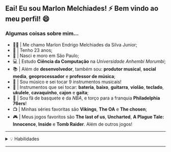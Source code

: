 ## Eai! Eu sou Marlon Melchiades! ⚡ Bem vindo ao meu perfil! 😄

 ### Algumas coisas sobre mim...
- 🧑🏻 | Me chamo Marlon Endrigo Melchiades da Silva Junior;
- 🎂 | Tenho 23 anos;
- 🏡 | Nasci e moro em São Paulo;
- 💻 | Estudo **Ciência da Computação** na *Universidade Anhembi Morumbi*;
- 📚 | Além de **desenvolvedor**, também sou: **produtor musical**, **social media**, **geoprocessador** e **professor de música**;
- 🎵 | Sou músico e sei tocar 9 instrumentos musicais! 
- 🎸 | Instrumentos que sei tocar: **bateria**, **baixo**, **guitarra**, **violão**, **teclado**, **ukulele**, **cavaquinho**, **cajon** e **gaita**;
- 🏀 | Sou fã de basquete e da *NBA*, e torço para a franquia **Philadelphia 76ers**!
- 📺 | Minhas séries favoritas são **Vikings**, **The OA** e **The chosen**;
- 🎮 | Meus jogos favoritos são **The last of us**, **Uncharted**, **A Plague Tale: Innocence**, **Inside** e **Tomb Raider**. Além de outros jogos!

***

<details>
  <summary> 💡 Habilidades </summary>
  
### Linguagens
 
<div style="display: inline_block">
 <img align="center" alt="Js-Image" height="30" width="40" src="https://raw.githubusercontent.com/devicons/devicon/master/icons/javascript/javascript-plain.svg">
 <img align="center" alt="Ts-Image" height="30" width="40" src="https://raw.githubusercontent.com/devicons/devicon/master/icons/typescript/typescript-plain.svg">
 <img align="center" alt="Py-Image" height="30" width="40" src="https://raw.githubusercontent.com/devicons/devicon/master/icons/python/python-original.svg">
 <img align="center" alt="HTML-Image" height="30" width="40" src="https://raw.githubusercontent.com/devicons/devicon/master/icons/html5/html5-original.svg">
 <img align="center" alt="CSS-Image" height="30" width="40" src="https://raw.githubusercontent.com/devicons/devicon/master/icons/css3/css3-original.svg">
</div>

### Ferramentas

<div style="display: inline_block">
 <img align="center" alt="Npm-Image" height="30" width="40" src="https://raw.githubusercontent.com/devicons/devicon/master/icons/npm/npm-original-wordmark.svg">
 <img align="center" alt="Git-Image" height="30" width="40" src="https://raw.githubusercontent.com/devicons/devicon/master/icons/git/git-original.svg">
 <img align="center" alt="GitHub-Image" height="30" width="40" src="https://raw.githubusercontent.com/devicons/devicon/master/icons/github/github-original.svg">
 <img align="center" alt="Figma-Image" height="30" width="40" src="https://raw.githubusercontent.com/devicons/devicon/master/icons/figma/figma-original.svg">
 <img align="center" alt="Canva-Image" height="30" width="40" src="https://raw.githubusercontent.com/devicons/devicon/master/icons/canva/canva-original.svg">
 <img align="center" alt="CodePen-Image" height="30" width="40" src="https://raw.githubusercontent.com/devicons/devicon/master/icons/codepen/codepen-plain.svg">
 <img align="center" alt="jsfiddle-Image" height="40" width="40" src="https://cdn.icon-icons.com/icons2/2699/PNG/512/jsfiddle_logo_icon_167783.png">
 <img align="center" alt="Eslint-Image" height="30" width="40" src="https://raw.githubusercontent.com/devicons/devicon/master/icons/eslint/eslint-original.svg">
 <img align="center" alt="Sketch-Image" height="30" width="40" src="https://raw.githubusercontent.com/devicons/devicon/master/icons/sketch/sketch-original.svg">
 <img align="center" alt="VsCode-Image" height="30" width="40" src="https://raw.githubusercontent.com/devicons/devicon/master/icons/vscode/vscode-original.svg">
 <img align="center" alt="Sublime-Image" height="40" width="40" src="https://cdn.icon-icons.com/icons2/3053/PNG/512/sublime_text_alt_macos_bigsur_icon_189684.png">
 <img align="center" alt="Sass-Image" height="30" width="40" src="https://raw.githubusercontent.com/devicons/devicon/master/icons/sass/sass-original.svg">
</div>
  
### Bibliotecas e frameworks
 
<div style="display: inline_block">
 <img align="center" alt="React-Image" height="30" width="40" src="https://raw.githubusercontent.com/devicons/devicon/master/icons/react/react-original.svg">
 <img align="center" alt="Vue-Image" height="30" width="40" src="https://raw.githubusercontent.com/devicons/devicon/master/icons/vuejs/vuejs-original.svg">
 <img align="center" alt="Angularjs-Image" height="30" width="40" src="https://raw.githubusercontent.com/devicons/devicon/master/icons/angularjs/angularjs-original.svg">
 <img align="center" alt="Jquery-Image" height="30" width="40" src="https://raw.githubusercontent.com/devicons/devicon/master/icons/jquery/jquery-original.svg">
 <img align="center" alt="bootstrap-Image" height="30" width="40" src="https://raw.githubusercontent.com/devicons/devicon/master/icons/bootstrap/bootstrap-original.svg">
 <img align="center" alt="Gulp-Image" height="30" width="40" src="https://raw.githubusercontent.com/devicons/devicon/master/icons/gulp/gulp-plain.svg">
 <img align="center" alt="Nodejs-Image" height="30" width="40" src="https://raw.githubusercontent.com/devicons/devicon/master/icons/nodejs/nodejs-original.svg">
</div>

### Sistemas Operacionais

<div style="display: inline_block">
 <img align="center" alt="Android-Image" height="30" width="40" src="https://raw.githubusercontent.com/devicons/devicon/master/icons/android/android-original.svg">
 <img align="center" alt="Apple-Image" height="30" width="40" src="https://raw.githubusercontent.com/devicons/devicon/master/icons/apple/apple-original.svg">
 <img align="center" alt="Linux-Image" height="30" width="40" src="https://raw.githubusercontent.com/devicons/devicon/master/icons/linux/linux-original.svg">
 <img align="center" alt="Windows-Image" height="30" width="40" src="https://raw.githubusercontent.com/devicons/devicon/master/icons/windows8/windows8-original.svg">
</div>
 
### Navegadores

<div style="display: inline_block">
 <img align="center" alt="Chrome-Image" height="30" width="40" src="https://raw.githubusercontent.com/devicons/devicon/master/icons/chrome/chrome-original.svg">
 <img align="center" alt="Firefox-Image" height="30" width="40" src="https://raw.githubusercontent.com/devicons/devicon/master/icons/firefox/firefox-original.svg">
 <img align="center" alt="Opera-Image" height="30" width="40" src="https://raw.githubusercontent.com/devicons/devicon/master/icons/opera/opera-original.svg">
 <img align="center" alt="Safari-Image" height="30" width="40" src="https://raw.githubusercontent.com/devicons/devicon/master/icons/safari/safari-original.svg">
 <img align="center" alt="Edge-Image" height="30" width="30" src="https://cdn.icon-icons.com/icons2/2552/PNG/512/edge_browser_logo_icon_152998.png">
</div>

### Outros softwares

<div style="display: inline_block">
 <img align="center" alt="Drive-Image" height="40" width="40" src="https://cdn.icon-icons.com/icons2/1011/PNG/512/Google_Drive_icon-icons.com_75713.png">
 <img align="center" alt="Icloud-Image" height="40" width="40" src="https://cdn.icon-icons.com/icons2/1826/PNG/512/4202118icloudlogosocialsocialmedia-115699_115602.png">
 <img align="center" alt="Audacity-Image" height="40" width="40" src="https://cdn.icon-icons.com/icons2/112/PNG/512/audacity_18937.png">
 <img align="center" alt="Excel-Image" height="40" width="40" src="https://cdn.icon-icons.com/icons2/2397/PNG/512/microsoft_office_excel_logo_icon_145720.png">
 <img align="center" alt="Word-Image" height="40" width="40" src="https://cdn.icon-icons.com/icons2/2397/PNG/512/microsoft_office_word_logo_icon_145724.png">
 <img align="center" alt="PowerPoint-Image" height="40" width="40" src="https://cdn.icon-icons.com/icons2/2397/PNG/512/microsoft_power_point_office_logo_icon_145723.png">
 <img align="center" alt="Trello-Image" height="40" width="40" src="https://raw.githubusercontent.com/devicons/devicon/master/icons/trello/trello-plain.svg">
 <img align="center" alt="scratch-Image" height="40" width="40" src="https://cdn.icon-icons.com/icons2/2699/PNG/512/mit_scratch_logo_icon_169957.png">
</div>

### Idiomas
  <div>
    Fluente
    <img align="top" alt="Portuguese" height="25" width="25" src="https://cdn.icon-icons.com/icons2/107/PNG/512/brazil_18295.png">
  </div>
  <div>
    Intermediário 
    <img align="top" alt="English" height="25" width="25" src="https://cdn.icon-icons.com/icons2/107/PNG/512/usa_18285.png">
    <img align="top" alt="Espanish" height="25" width="25" src="https://cdn.icon-icons.com/icons2/83/PNG/512/spain_15806.png">
  </div>
  <div>
    Iniciante
    <img align="top" alt="Germany" height="25" width="25" src="https://cdn.icon-icons.com/icons2/107/PNG/512/germany_18269.png">
  </div>
</details>

***

<!--<details>
  <summary> ℹ Contato </summary>
 
!### Quer falar comigo?
 
 <img align="right" alt="Viking-Gif" height="150" width="150" src="https://i.pinimg.com/originals/c3/cd/1d/c3cd1d546ee4c70c6481366aa097878d.gif">
<div>
   <a href = "mailto:marlonendrigosilva@gmail.com"><img src="https://img.shields.io/badge/Gmail-D14836?style=for-the-badge&logo=gmail&logoColor=white" target="_blank"></a>
   <a href="https://www.linkedin.com/in/marlon-melchiades/" target="_blank"><img src="https://img.shields.io/badge/-LinkedIn-%230077B5?style=for-the-badge&logo=linkedin&logoColor=white" target="_blank"></a> 
     <a href="https://youtube.com/playlist?list=PLmY2V8OazEyAqt9BdB4_DpFpqmD90igC2" target="_blank"><img src="https://img.shields.io/badge/YouTube-FF0000?style=for-the-badge&logo=youtube&logoColor=white" target="_blank"></a>
     <a href="https://twitter.com/marlonendjr" target="_blank"><img src="https://img.shields.io/badge/Twitter-1DA1F2?style=for-the-badge&logo=twitter&logoColor=white" target="_blank"></a>
   <a href="https://www.twitch.tv/marlonmelchiades" target="_blank"><img src="https://img.shields.io/badge/Twitch-9146FF?style=for-the-badge&logo=twitch&logoColor=white" target="_blank"></a>
  <a href="https://discord.gg/EQNjQxgs" target="_blank"><img src="https://img.shields.io/badge/Discord-7289DA?style=for-the-badge&logo=discord&logoColor=white" target="_blank"></a>
</div>
</details>

*** 
-->
